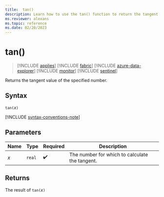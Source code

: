 ```yaml
---
title:  tan()
description: Learn how to use the tan() function to return the tangent value of the specified number.
ms.reviewer: alexans
ms.topic: reference
ms.date: 02/20/2023
---
```

# tan()

> [!INCLUDE [applies](../includes/applies-to-version/applies.md)] [!INCLUDE [fabric](../includes/applies-to-version/fabric.md)] [!INCLUDE [azure-data-explorer](../includes/applies-to-version/azure-data-explorer.md)] [!INCLUDE [monitor](../includes/applies-to-version/monitor.md)] [!INCLUDE [sentinel](../includes/applies-to-version/sentinel.md)]

Returns the tangent value of the specified number.

## Syntax

`tan(`*x*`)`

[!INCLUDE [syntax-conventions-note](../includes/syntax-conventions-note.md)]

## Parameters

| Name | Type | Required | Description |
|--|--|--|--|
| *x* | `real` |  :heavy_check_mark: | The number for which to calculate the tangent. |

## Returns

The result of `tan(`*x*`)`

